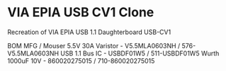 # VIA EPIA USB CV1 Clone
 Recreation of VIA EPIA USB 1.1 Daughterboard USB-CV1

BOM
MFG / Mouser
5.5V 30A Varistor - V5.5MLA0603NH / 576-V5.5MLA0603NH
USB 1.1 Bus IC - USBDF01W5 / 511-USBDF01W5
Wurth 1000uF 10V - 860020275015 / 710-860020275015

